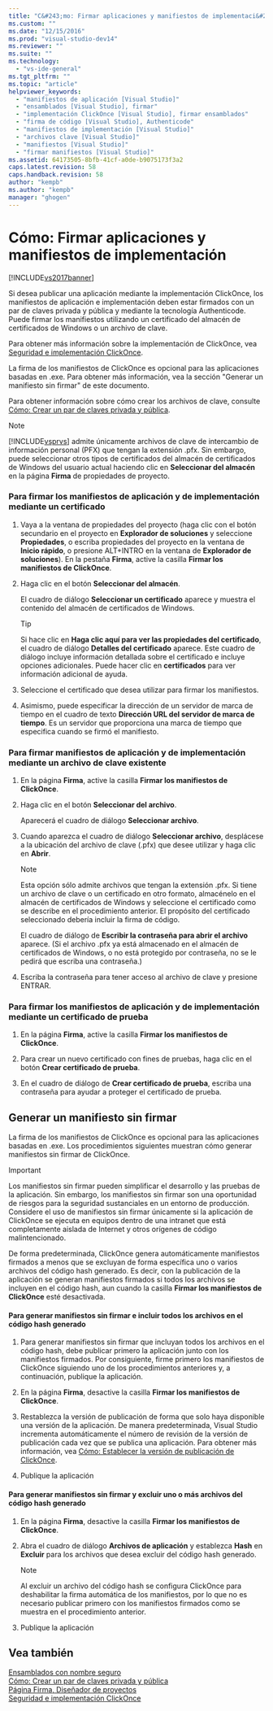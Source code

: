 ```yaml
---
title: "C&#243;mo: Firmar aplicaciones y manifiestos de implementaci&#243;n | Microsoft Docs"
ms.custom: ""
ms.date: "12/15/2016"
ms.prod: "visual-studio-dev14"
ms.reviewer: ""
ms.suite: ""
ms.technology: 
  - "vs-ide-general"
ms.tgt_pltfrm: ""
ms.topic: "article"
helpviewer_keywords: 
  - "manifiestos de aplicación [Visual Studio]"
  - "ensamblados [Visual Studio], firmar"
  - "implementación ClickOnce [Visual Studio], firmar ensamblados"
  - "firma de código [Visual Studio], Authenticode"
  - "manifiestos de implementación [Visual Studio]"
  - "archivos clave [Visual Studio]"
  - "manifiestos [Visual Studio]"
  - "firmar manifiestos [Visual Studio]"
ms.assetid: 64173505-8bfb-41cf-a0de-b9075173f3a2
caps.latest.revision: 58
caps.handback.revision: 58
author: "kempb"
ms.author: "kempb"
manager: "ghogen"
---
```

# C&#243;mo: Firmar aplicaciones y manifiestos de implementaci&#243;n
[!INCLUDE[vs2017banner](../code-quality/includes/vs2017banner.md)]

Si desea publicar una aplicación mediante la implementación ClickOnce, los manifiestos de aplicación e implementación deben estar firmados con un par de claves privada y pública y mediante la tecnología Authenticode.  Puede firmar los manifiestos utilizando un certificado del almacén de certificados de Windows o un archivo de clave.  
  
 Para obtener más información sobre la implementación de ClickOnce, vea [Seguridad e implementación ClickOnce](../deployment/clickonce-security-and-deployment.md).  
  
 La firma de los manifiestos de ClickOnce es opcional para las aplicaciones basadas en .exe.  Para obtener más información, vea la sección "Generar un manifiesto sin firmar" de este documento.  
  
 Para obtener información sobre cómo crear los archivos de clave, consulte [Cómo: Crear un par de claves privada y pública](../Topic/How%20to:%20Create%20a%20Public-Private%20Key%20Pair.md).  
  
> [!NOTE]
>  [!INCLUDE[vsprvs](../code-quality/includes/vsprvs_md.md)] admite únicamente archivos de clave de intercambio de información personal \(PFX\) que tengan la extensión .pfx.  Sin embargo, puede seleccionar otros tipos de certificados del almacén de certificados de Windows del usuario actual haciendo clic en **Seleccionar del almacén** en la página **Firma** de propiedades de proyecto.  
  
### Para firmar los manifiestos de aplicación y de implementación mediante un certificado  
  
1.  Vaya a la ventana de propiedades del proyecto \(haga clic con el botón secundario en el proyecto en **Explorador de soluciones** y seleccione **Propiedades**, o escriba propiedades del proyecto en la ventana de **Inicio rápido**, o presione ALT\+INTRO en la ventana de **Explorador de soluciones**\).  En la pestaña **Firma**, active la casilla **Firmar los manifiestos de ClickOnce**.  
  
2.  Haga clic en el botón **Seleccionar del almacén**.  
  
     El cuadro de diálogo **Seleccionar un certificado** aparece y muestra el contenido del almacén de certificados de Windows.  
  
    > [!TIP]
    >  Si hace clic en **Haga clic aquí para ver las propiedades del certificado**, el cuadro de diálogo **Detalles del certificado** aparece.  Este cuadro de diálogo incluye información detallada sobre el certificado e incluye opciones adicionales.  Puede hacer clic en **certificados** para ver información adicional de ayuda.  
  
3.  Seleccione el certificado que desea utilizar para firmar los manifiestos.  
  
4.  Asimismo, puede especificar la dirección de un servidor de marca de tiempo en el cuadro de texto **Dirección URL del servidor de marca de tiempo**.  Es un servidor que proporciona una marca de tiempo que especifica cuando se firmó el manifiesto.  
  
### Para firmar manifiestos de aplicación y de implementación mediante un archivo de clave existente  
  
1.  En la página **Firma**, active la casilla **Firmar los manifiestos de ClickOnce**.  
  
2.  Haga clic en el botón **Seleccionar del archivo**.  
  
     Aparecerá el cuadro de diálogo **Seleccionar archivo**.  
  
3.  Cuando aparezca el cuadro de diálogo **Seleccionar archivo**, desplácese a la ubicación del archivo de clave \(.pfx\) que desee utilizar y haga clic en **Abrir**.  
  
    > [!NOTE]
    >  Esta opción sólo admite archivos que tengan la extensión .pfx.  Si tiene un archivo de clave o un certificado en otro formato, almacénelo en el almacén de certificados de Windows y seleccione el certificado como se describe en el procedimiento anterior.  El propósito del certificado seleccionado debería incluir la firma de código.  
  
     El cuadro de diálogo de **Escribir la contraseña para abrir el archivo** aparece. \(Si el archivo .pfx ya está almacenado en el almacén de certificados de Windows, o no está protegido por contraseña, no se le pedirá que escriba una contraseña.\)  
  
4.  Escriba la contraseña para tener acceso al archivo de clave y presione ENTRAR.  
  
### Para firmar los manifiestos de aplicación y de implementación mediante un certificado de prueba  
  
1.  En la página **Firma**, active la casilla **Firmar los manifiestos de ClickOnce**.  
  
2.  Para crear un nuevo certificado con fines de pruebas, haga clic en el botón **Crear certificado de prueba**.  
  
3.  En el cuadro de diálogo de **Crear certificado de prueba**, escriba una contraseña para ayudar a proteger el certificado de prueba.  
  
## Generar un manifiesto sin firmar  
 La firma de los manifiestos de ClickOnce es opcional para las aplicaciones basadas en .exe.  Los procedimientos siguientes muestran cómo generar manifiestos sin firmar de ClickOnce.  
  
> [!IMPORTANT]
>  Los manifiestos sin firmar pueden simplificar el desarrollo y las pruebas de la aplicación.  Sin embargo, los manifiestos sin firmar son una oportunidad de riesgos para la seguridad sustanciales en un entorno de producción.  Considere el uso de manifiestos sin firmar únicamente si la aplicación de ClickOnce se ejecuta en equipos dentro de una intranet que está completamente aislada de Internet y otros orígenes de código malintencionado.  
  
 De forma predeterminada, ClickOnce genera automáticamente manifiestos firmados a menos que se excluyan de forma específica uno o varios archivos del código hash generado.  Es decir, con la publicación de la aplicación se generan manifiestos firmados si todos los archivos se incluyen en el código hash, aun cuando la casilla **Firmar los manifiestos de ClickOnce** esté desactivada.  
  
#### Para generar manifiestos sin firmar e incluir todos los archivos en el código hash generado  
  
1.  Para generar manifiestos sin firmar que incluyan todos los archivos en el código hash, debe publicar primero la aplicación junto con los manifiestos firmados.  Por consiguiente, firme primero los manifiestos de ClickOnce siguiendo uno de los procedimientos anteriores y, a continuación, publique la aplicación.  
  
2.  En la página **Firma**, desactive la casilla **Firmar los manifiestos de ClickOnce**.  
  
3.  Restablezca la versión de publicación de forma que solo haya disponible una versión de la aplicación.  De manera predeterminada, Visual Studio incrementa automáticamente el número de revisión de la versión de publicación cada vez que se publica una aplicación.  Para obtener más información, vea [Cómo: Establecer la versión de publicación de ClickOnce](../deployment/how-to-set-the-clickonce-publish-version.md).  
  
4.  Publique la aplicación  
  
#### Para generar manifiestos sin firmar y excluir uno o más archivos del código hash generado  
  
1.  En la página **Firma**, desactive la casilla **Firmar los manifiestos de ClickOnce**.  
  
2.  Abra el cuadro de diálogo **Archivos de aplicación** y establezca **Hash** en **Excluir** para los archivos que desea excluir del código hash generado.  
  
    > [!NOTE]
    >  Al excluir un archivo del código hash se configura ClickOnce para deshabilitar la firma automática de los manifiestos, por lo que no es necesario publicar primero con los manifiestos firmados como se muestra en el procedimiento anterior.  
  
3.  Publique la aplicación  
  
## Vea también  
 [Ensamblados con nombre seguro](../Topic/Strong-Named%20Assemblies.md)   
 [Cómo: Crear un par de claves privada y pública](../Topic/How%20to:%20Create%20a%20Public-Private%20Key%20Pair.md)   
 [Página Firma, Diseñador de proyectos](../ide/reference/signing-page-project-designer.md)   
 [Seguridad e implementación ClickOnce](../deployment/clickonce-security-and-deployment.md)